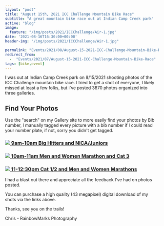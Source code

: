 ```yaml
---
layout: "post"
title: "August 15th, 2021 ICC Challenge Mountain Bike Race"
subtitle: "A great mountain bike race out at Indian Camp Creek park"
active: "blog"
image:
  feature: "/img/posts/2021/ICCChallenge/Air-1.jpg"
date: '2021-08-16T16:30:00+00:00'
header-img: "/img/posts/2021/ICCChallenge/Air-1.jpg"

permalink: "Events/2021/08/August-15-2021-ICC-Challenge-Mountain-Bike-Race"
redirect_from: 
  -  "Events/2021/07/August-15-2021-ICC-Challenge-Mountain-Bike-Race"
tags: [bike,event]
---
```

I was out at Indian Camp Creek park on 8/15/2021 shooting photos of the ICC Challenge mountain bike race. I tried to get a shot of everyone, I likely missed at least a few folks, but I've posted 3870 photos organized into three galleries.

## Find Your Photos

Use the "search" on my Gallery site to more easily find your photos by Bib number, I manually tagged every picture with a bib number if I could read your number plate, if not, sorry you didn't get tagged.

### [<img src="{% picture direct200 /img/posts/2021/ICCChallenge/ICC-1.jpg %}" /> 9am-10am Big Hitters and NICA/Juniors](https://photos.rainbowmarks.com/2021/Bikes/ICC/ICC-Big-Hitters-and-NICA)

### [<img src="{% picture direct200 /img/posts/2021/ICCChallenge/ICC-2.jpg %}" /> 10am-11am Men and Women Marathon and Cat 3](https://photos.rainbowmarks.com/2021/Bikes/ICC/2021-ICC-Marathon-and-Cat-3-10am-11am)

### [<img src="{% picture direct200 /img/posts/2021/ICCChallenge/ICC-3.jpg %}" /> 11-12:30pm Cat 1/2 and Men and Women Marathons](https://photos.rainbowmarks.com/2021/Bikes/ICC/2021-ICC-Cat-12-and-Marathon-11am-1230pm)

I had a blast out there and appreciate all the feedback I've had on photos posted. 

You can purchase a high quality (43 megapixel) digital download of my shots via the links above. 

Thanks, see you on the trails!

Chris - RainbowMarks Photography